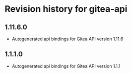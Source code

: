 # Revision history for gitea-api

## 1.11.6.0

* Autogenerated api bindings for Gitea API version 1.11.6

## 1.1.1.0

* Autogenerated api bindings for Gitea API version 1.1.1
